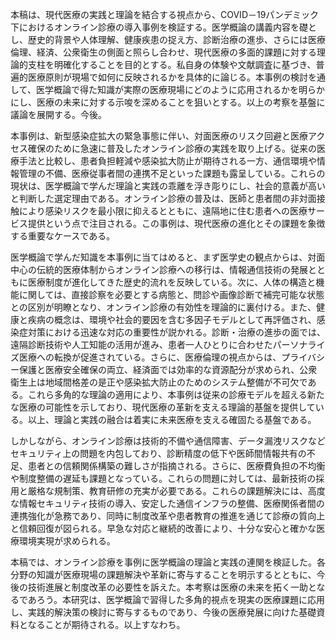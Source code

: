 本稿は、現代医療の実践と理論を結合する視点から、COVID－19パンデミック下におけるオンライン診療の導入事例を検証する。医学概論の講義内容を礎とし、歴史的背景や人体理解、健康疾患の捉え方、診断治療の進歩、さらには医療倫理、経済、公衆衛生の側面と照らし合わせ、現代医療の多面的課題に対する理論的支柱を明確化することを目的とする。私自身の体験や文献調査に基づき、普遍的医療原則が現場で如何に反映されるかを具体的に論じる。本事例の検討を通して、医学概論で得た知識が実際の医療現場にどのように応用されるかを明らかにし、医療の未来に対する示唆を深めることを狙いとする。以上の考察を基盤に議論を展開する。今後。

本事例は、新型感染症拡大の緊急事態に伴い、対面医療のリスク回避と医療アクセス確保のために急速に普及したオンライン診療の実践を取り上げる。従来の医療手法と比較し、患者負担軽減や感染拡大防止が期待される一方、通信環境や情報管理の不備、医療従事者間の連携不足といった課題も露呈している。これらの現状は、医学概論で学んだ理論と実践の乖離を浮き彫りにし、社会的意義が高いと判断した選定理由である。オンライン診療の普及は、医師と患者間の非対面接触により感染リスクを最小限に抑えるとともに、遠隔地に住む患者への医療サービス提供という点で注目される。この事例は、現代医療の進化とその課題を象徴する重要なケースである。

医学概論で学んだ知識を本事例に当てはめると、まず医学史の観点からは、対面中心の伝統的医療体制からオンライン診療への移行は、情報通信技術の発展とともに医療制度が進化してきた歴史的流れを反映している。次に、人体の構造と機能に関しては、直接診察を必要とする病態と、問診や画像診断で補完可能な状態との区別が明瞭となり、オンライン診療の有効性を理論的に裏付ける。また、健康と疾病の概念は、環境や社会的要因を含む多因子モデルとして再評価され、感染症対策における迅速な対応の重要性が説かれる。診断・治療の進歩の面では、遠隔診断技術や人工知能の活用が進み、患者一人ひとりに合わせたパーソナライズ医療への転換が促進されている。さらに、医療倫理の視点からは、プライバシー保護と医療安全確保の両立、経済面では効率的な資源配分が求められ、公衆衛生上は地域間格差の是正や感染拡大防止のためのシステム整備が不可欠である。これら多角的な理論の適用により、本事例は従来の診療モデルを超える新たな医療の可能性を示しており、現代医療の革新を支える理論的基盤を提供している。以上、理論と実践の融合は着実に未来医療を支える確固たる基盤である。

しかしながら、オンライン診療は技術的不備や通信障害、データ漏洩リスクなどセキュリティ上の問題を内包しており、診断精度の低下や医師間情報共有の不足、患者との信頼関係構築の難しさが指摘される。さらに、医療費負担の不均衡や制度整備の遅延も課題となっている。これらの問題に対しては、最新技術の採用と厳格な規制策、教育研修の充実が必要である。これらの課題解決には、高度な情報セキュリティ技術の導入、安定した通信インフラの整備、医療関係者間の連携強化が急務であり、同時に制度改革や患者教育の推進を通じて診療の質向上と信頼回復が図られる。早急な対応と継続的改善により、十分な安心と確かな医療環境実現が求められる。

本稿では、オンライン診療を事例に医学概論の理論と実践の連関を検証した。各分野の知識が医療現場の課題解決や革新に寄与することを明示するとともに、今後の技術進展と制度改革の必要性を訴えた。本考察は医療の未来を拓く一助となるであろう。本研究は、医学概論で習得した多角的視点を現実の医療課題に応用し、実践的解決策の検討に寄与するものであり、今後の医療発展に向けた基礎資料となることが期待される。以上すなわち。